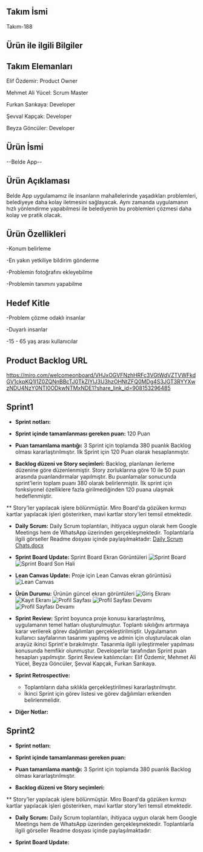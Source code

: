 ## Takım İsmi
  Takım-188

## Ürün ile ilgili Bilgiler

## Takım Elemanları

Elif Özdemir: Product Owner

Mehmet Ali Yücel: Scrum Master

Furkan Sarıkaya: Developer

Şevval Kapçak: Developer

Beyza Göncüler: Developer


## Ürün İsmi

--Belde App--


## Ürün Açıklaması

Belde App uygulamamız ile insanların mahallelerinde yaşadıkları problemleri, belediyeye  daha kolay iletmesini sağlayacak. Aynı zamanda uygulamanın hızlı yönlendirme yapabilmesi ile belediyenin bu problemleri çözmesi daha kolay ve pratik olacak.


## Ürün Özellikleri

-Konum belirleme

-En yakın yetkiliye bildirim gönderme

-Problemin fotoğrafını ekleyebilme

-Problemin tanımını yapabilme


## Hedef Kitle

-Problem çözme odaklı insanlar 

-Duyarlı insanlar

-15 - 65 yaş arası kullanıcılar

## Product Backlog URL
https://miro.com/welcomeonboard/VHJxOGVFNzhHRFc3VGtWdVZTVWFkdGV1ckpKQ1I1Z0ZQNnBBcTJ0TkZIYlJ3U3hzOHNtZFQ0MDg4S3JGT3RYYXwzNDU4NzY0NTI0ODkwNTMxNDE1?share_link_id=908153296485


## Sprint1

* **Sprint notları:** 

* **Sprint içinde tamamlanması gereken puan:** 120 Puan

* **Puan tamamlama mantığı:** 3 Sprint için toplamda 380 puanlık Backlog olması kararlaştırılmıştır. İlk Sprint için 120 Puan olarak hesaplanmıştır.

* **Backlog düzeni ve Story seçimleri:** Backlog, planlanan ilerleme düzenine göre düzenlenmiştir. Story zorluklarına göre 10 ile 50 puan arasında puanlandırmalar yapılmıştır. Bu puanlamalar sonucunda sprint'lerin toplam puanı 380 olarak belirlenmiştir. İlk sprint için fonksiyonel özelliklere fazla girilmediğinden 120 puana ulaşmak hedeflenmiştir.

** Story'ler yapılacak işlere bölünmüştür. Miro Board'da gözüken kırmızı kartlar yapılacak işleri gösterirken, mavi kartlar story'leri temsil etmektedir.  


* **Daily Scrum:** Daily Scrum toplantıları, ihitiyaca uygun olarak hem Google Meetings hem de WhatsApp üzerinden gerçekleşmektedir. Toplantılarla ilgili görseller Readme dosyası içinde paylaşılmaktadır: [Daily Scrum Chats.docx](https://github.com/takim-188/BelediyeApp/files/8646095/Daily.Scrum.Chats.docx)


* **Sprint Board Update:** Sprint Board Ekran Görüntüleri ![Sprint Board](https://user-images.githubusercontent.com/104396283/167311414-6aea15cc-c854-45fe-98ad-59b635a4589f.png) ![Sprint Board Son Hali](https://user-images.githubusercontent.com/104396283/167498839-68163639-7fd7-4207-83d2-1ec6199ff98f.png)




* **Lean Canvas Update:** Proje için Lean Canvas ekran görüntüsü  ![Lean Canvas](https://user-images.githubusercontent.com/104396283/167272790-833ca541-48f6-41bb-a8cd-9feb89a4790f.png)


* **Ürün Durumu:** Ürünün güncel ekran görüntüleri ![Giriş Ekranı](https://user-images.githubusercontent.com/104396283/167273303-f7949c70-9234-4479-83bd-a7382720313c.png) ![Kayıt Ekranı](https://user-images.githubusercontent.com/104396283/167273341-64ebe461-9ba0-4cea-b05b-0c3bb88d018c.png) ![Profil Sayfası](https://user-images.githubusercontent.com/104396283/167273597-9334126f-3ab2-40fe-be1e-18300238ead5.png)
 ![Profil Sayfası Devamı](https://user-images.githubusercontent.com/104396283/167273438-129841de-f0f8-4542-a3a9-42288abd74b5.png) 
![Profil Sayfası Devamı](https://user-images.githubusercontent.com/104396283/167273535-41590e2f-fd81-4de5-b406-bdc69dafca35.png)


* **Sprint Review:** Sprint boyunca proje konusu kararlaştırılmış, uygulamanın temel hatları oluşturulmuştur. Toplantı sıkılığını artırmaya karar verilerek görev dağılımları gerçekleştirilmiştir. Uygulamanın kullanıcı sayfalarının tasarımı yapılmış ve admin için oluşturulacak olan arayüz ikinci Sprint'e bırakılmıştır. Tasarımla ilgili iyileştirmeler yapılması konusunda hemfikir olunmuştur. Developerlar tarafından Sprint puan hesapları yapılmıştır. Sprint Review katılımcıları: Elif Özdemir, Mehmet Ali Yücel, Beyza Göncüler, Şevval Kapçak, Furkan Sarıkaya.

* **Sprint Retrospective:** 
  * Toplantıların daha sıklıkla gerçekleştirilmesi kararlaştırılmıştır.
  * İkinci Sprint için görev listesi ve görev dağılımları erkenden belirlenmelidir.

* **Diğer Notlar:**  


## Sprint2

* **Sprint notları:** 

* **Sprint içinde tamamlanması gereken puan:**

* **Puan tamamlama mantığı:** 3 Sprint için toplamda 380 puanlık Backlog olması kararlaştırılmıştır. 

* **Backlog düzeni ve Story seçimleri:** 

** Story'ler yapılacak işlere bölünmüştür. Miro Board'da gözüken kırmızı kartlar yapılacak işleri gösterirken, mavi kartlar story'leri temsil etmektedir.  


* **Daily Scrum:** Daily Scrum toplantıları, ihitiyaca uygun olarak hem Google Meetings hem de WhatsApp üzerinden gerçekleşmektedir. Toplantılarla ilgili görseller Readme dosyası içinde paylaşılmaktadır:

* **Sprint Board Update:**
